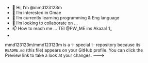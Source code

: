 - 👋 Hi, I’m @mmd123123m
- 👀 I’m interested in Gmae 
- 🌱 I’m currently learning programming & Eng language
- 💞️ I’m looking to collaborate on ...
- 📫 How to reach me ... TEl  @PW_ME ins Akaza1.1_
- 
mmd123123m/mmd123123m is a ✨ special ✨ repository because its `README.md` (this file) appears on your GitHub profile.
You can click the Preview link to take a look at your changes.
--->
